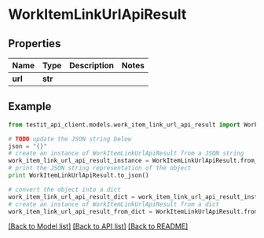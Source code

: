 # WorkItemLinkUrlApiResult


## Properties
Name | Type | Description | Notes
------------ | ------------- | ------------- | -------------
**url** | **str** |  | 

## Example

```python
from testit_api_client.models.work_item_link_url_api_result import WorkItemLinkUrlApiResult

# TODO update the JSON string below
json = "{}"
# create an instance of WorkItemLinkUrlApiResult from a JSON string
work_item_link_url_api_result_instance = WorkItemLinkUrlApiResult.from_json(json)
# print the JSON string representation of the object
print WorkItemLinkUrlApiResult.to_json()

# convert the object into a dict
work_item_link_url_api_result_dict = work_item_link_url_api_result_instance.to_dict()
# create an instance of WorkItemLinkUrlApiResult from a dict
work_item_link_url_api_result_from_dict = WorkItemLinkUrlApiResult.from_dict(work_item_link_url_api_result_dict)
```
[[Back to Model list]](../README.md#documentation-for-models) [[Back to API list]](../README.md#documentation-for-api-endpoints) [[Back to README]](../README.md)


